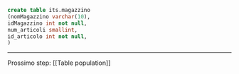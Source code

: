
```SQL
create table its.magazzino 
(nomMagazzino varchar(10),
idMagazzino int not null, 
num_articoli smallint,
id_articolo int not null,
)
```

---
Prossimo step: [[Table population]]